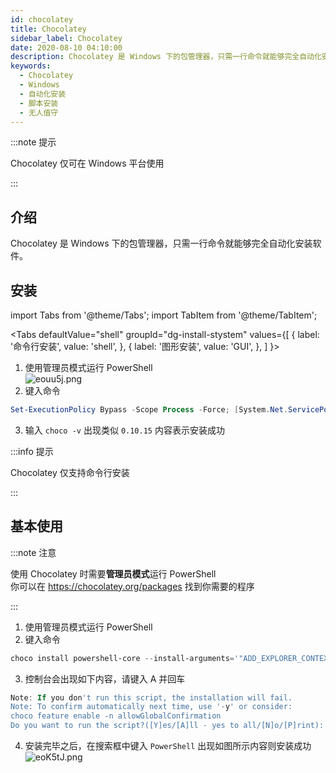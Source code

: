 ```yaml
---
id: chocolatey
title: Chocolatey
sidebar_label: Chocolatey
date: 2020-08-10 04:10:00
description: Chocolatey 是 Windows 下的包管理器，只需一行命令就能够完全自动化安装软件。
keywords:
  - Chocolatey
  - Windows
  - 自动化安装
  - 脚本安装
  - 无人值守
---
```


:::note 提示

Chocolatey 仅可在 Windows 平台使用

:::

## 介绍

Chocolatey 是 Windows 下的包管理器，只需一行命令就能够完全自动化安装软件。

## 安装

import Tabs from '@theme/Tabs'; import TabItem from '@theme/TabItem';

<Tabs defaultValue="shell" groupId="dg-install-stystem" values={[ { label: '命令行安装', value: 'shell', }, { label: '图形安装', value: 'GUI', }, ] }>

<TabItem value="shell">

1. 使用管理员模式运行 PowerShell  
   ![eouu5j.png](https://s2.ax1x.com/2019/08/08/eouu5j.png)
2. 键入命令

```powershell title="PowerShell"
Set-ExecutionPolicy Bypass -Scope Process -Force; [System.Net.ServicePointManager]::SecurityProtocol = [System.Net.ServicePointManager]::SecurityProtocol -bor 3072; iex ((New-Object System.Net.WebClient).DownloadString('https://chocolatey.org/install.ps1'))
```

3. 输入 `choco -v` 出现类似 `0.10.15` 内容表示安装成功

</TabItem>

<TabItem value="GUI">

:::info 提示

Chocolatey 仅支持命令行安装

:::

</TabItem>
</Tabs>

## 基本使用

:::note 注意

使用 Chocolatey 时需要**管理员模式**运行 PowerShell  
你可以在 https://chocolatey.org/packages 找到你需要的程序

:::

1. 使用管理员模式运行 PowerShell
2. 键入命令

```powershell title="PowerShell"
choco install powershell-core --install-arguments='"ADD_EXPLORER_CONTEXT_MENU_OPENPOWERSHELL=1 REGISTER_MANIFEST=1 ENABLE_PSREMOTING=1"'
```

3. 控制台会出现如下内容，请键入 A 并回车

```powershell title="PowerShell"
Note: If you don't run this script, the installation will fail.
Note: To confirm automatically next time, use '-y' or consider:
choco feature enable -n allowGlobalConfirmation
Do you want to run the script?([Y]es/[A]ll - yes to all/[N]o/[P]rint): A
```

4. 安装完毕之后，在搜索框中键入 `PowerShell` 出现如图所示内容则安装成功  
   ![eoK5tJ.png](https://s2.ax1x.com/2019/08/08/eoK5tJ.png)
